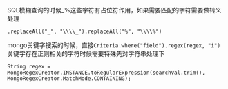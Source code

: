 SQL模糊查询的时候_%这些字符有占位符作用，如果需要匹配的字符需要做转义处理

    .replaceAll("_", "\\\\_").replaceAll("%", "\\\\%")

mongo关键字搜索的时候，直接`Criteria.where("field").regex(regex, "i")`关键字存在正则相关的字符时候需要特殊先对字符串处理下

    String regex = MongoRegexCreator.INSTANCE.toRegularExpression(searchVal.trim(), MongoRegexCreator.MatchMode.CONTAINING);